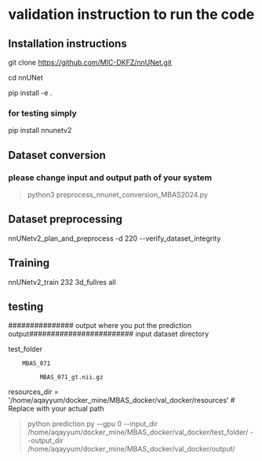 # validation instruction to run the code


## Installation instructions
git clone https://github.com/MIC-DKFZ/nnUNet.git

cd nnUNet

pip install -e .

### for testing simply 

pip install nnunetv2

## Dataset conversion
### please change input and output path of your system
> python3 preprocess_nnunet_conversion_MBAS2024.py
## Dataset preprocessing

nnUNetv2_plan_and_preprocess -d 220 --verify_dataset_integrity

## Training

nnUNetv2_train 232 3d_fullres all

## testing

############### output where you put the prediction output########################
input dataset directory

test_folder
       
        MBAS_071
             
             MBAS_071_gt.nii.gz

resources_dir = '/home/aqayyum/docker_mine/MBAS_docker/val_docker/resources'  # Replace with your actual path

> python prediction.py --gpu 0 --input_dir /home/aqayyum/docker_mine/MBAS_docker/val_docker/test_folder/ --output_dir /home/aqayyum/docker_mine/MBAS_docker/val_docker/output/

